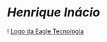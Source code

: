 # ***Henrique Inácio***

! [Logo da Eagle Tecnologia](![image](https://github.com/user-attachments/assets/aec1401c-7664-4ac7-90c1-e984569aa715)
)
